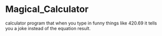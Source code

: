 # Magical_Calculator
calculator program that when you type in funny things like 420.69 it tells you a joke instead of the equation result.  
